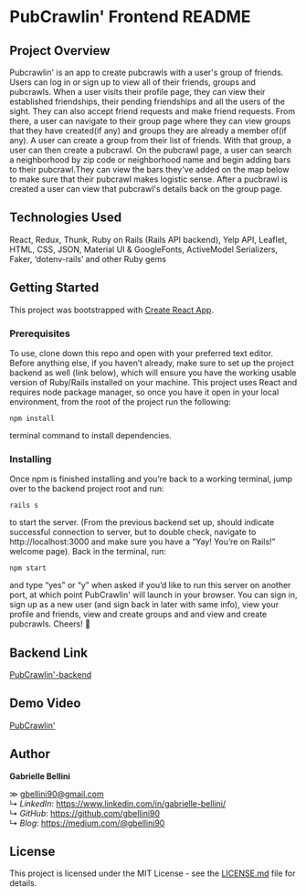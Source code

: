 # PubCrawlin' Frontend README

## Project Overview

Pubcrawlin' is an app to create pubcrawls with a user's group of friends. Users can log in or sign up to view all of their friends, groups and pubcrawls. When a user visits their profile page, they can view their established friendships, their pending friendships and all the users of the sight. They can also accept friend requests and make friend requests. From there, a user can navigate to their group page where they can view groups that they have created(if any) and groups they are already a member of(if any). A user can create a group from their list of friends. With that group, a user can then create a pubcrawl. On the pubcrawl page, a user can search a neighborhood by zip code or neighborhood name and begin adding bars to their pubcrawl.They can view the bars they've added on the map below to make sure that their pubcrawl makes logistic sense. After a pucbrawl is created a user can view that pubcrawl's details back on the group page. 

## Technologies Used

React, Redux, Thunk, Ruby on Rails (Rails API backend), Yelp API, Leaflet, HTML, CSS, JSON, Material UI & GoogleFonts, ActiveModel Serializers, Faker, ‘dotenv-rails’ and other Ruby gems

## Getting Started

This project was bootstrapped with [Create React App](https://github.com/facebook/create-react-app).

### Prerequisites
To use, clone down this repo and open with your preferred text editor. Before anything else, if you haven’t already, make sure to set up the project backend as well (link below), which will ensure you have the working usable version of Ruby/Rails installed on your machine. This project uses React and requires node package manager, so once you have it open in your local environment, from the root of the project run the following:

`npm install`

terminal command to install dependencies.

### Installing
Once npm is finished installing and you’re back to a working terminal, jump over to the backend project root and run:

`rails s`

to start the server. (From the previous backend set up, should indicate successful connection to server, but to double check, navigate to http://localhost:3000 and make sure you have a “Yay! You’re on Rails!” welcome page). Back in the terminal, run:

`npm start`

and type “yes” or “y” when asked if you’d like to run this server on another port, at which point PubCrawlin' will launch in your browser. You can sign in, sign up as a new user (and sign back in later with same info), view your profile and friends, view and create groups and and view and create pubcrawls. Cheers! 🍻

## Backend Link

[PubCrawlin'-backend](https://github.com/gbellini90/PubCrawlBackEnd)

## Demo Video

[PubCrawlin'](https://youtu.be/rxKEzIz-uek)

## Author

**Gabrielle  Bellini**

≫ gbellini90@gmail.com<br/>
↳ *LinkedIn*: https://www.linkedin.com/in/gabrielle-bellini/<br/>
↳ *GitHub*: https://github.com/gbellini90<br/>
↳ *Blog*: https://medium.com/@gbellini90

## License

This project is licensed under the MIT License - see the [LICENSE.md](/LICENSE) file for details.

